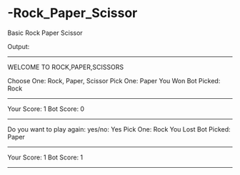 # -Rock_Paper_Scissor
Basic Rock Paper Scissor


Output: 
********************************
 WELCOME TO ROCK,PAPER,SCISSORS
 
Choose One: Rock, Paper, Scissor
Pick One: Paper
You Won
Bot Picked: Rock
___________________________
Your Score: 1
Bot Score: 0
___________________________
Do you want to play again: yes/no: Yes
Pick One: Rock
You Lost
Bot Picked: Paper
___________________________
Your Score: 1
Bot Score: 1
___________________________
